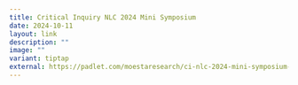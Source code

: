 ```yaml
---
title: Critical Inquiry NLC 2024 Mini Symposium
date: 2024-10-11
layout: link
description: ""
image: ""
variant: tiptap
external: https://padlet.com/moestaresearch/ci-nlc-2024-mini-symposium-wy4omh4cask5wueh
---
```

